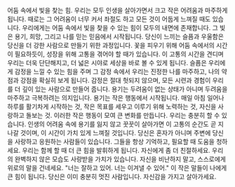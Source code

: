 
어둠 속에서 빛을 찾는 힘.
우리는 모두 인생을 살아가면서 크고 작은 어려움과 마주하게 됩니다. 
때로는 그 어려움이 너무 커서 좌절도 하고 모든 것이 어둡게 느껴질 때도 있습니다. 
우리에게는 어둠 속에서 빛을 찾을 수 있는 힘이 모두의 내면에 존재합니다. 
그 빛은 용기, 희망, 그리고 나를 믿는 믿음에서 시작됩니다.
당신이 느끼는 슬픔과 우울함은 당신을 더 강한 사람으로 만들기 위한 과정입니다. 
꽃을 피우기 위해 어둠 속에서의 시간이 필요하듯이, 
성장을 위해 고통을 겪어야 할 때가 있습니다. 이 고통의 시간을 견디며 우리는
더욱 단단해지고, 더 넓은 시야로 세상을 바로 볼 수 있게 됩니다.
슬픔은 우리에게 감정을 느낄 수 있는 힘을 주며 그 감정 속에서 우리는 진정한 나를 
마주하고, 나의 약점과 강점을 확실히 보게 됩니다. 
감정은 절대 헛되지 않으며, 모든 시련과 경험이 우리를 더 깊이 있는 사람으로 만들어
줍니다. 용기는 두려움이 없는 상태가 아니며 두려움을 마주하고 극복하려는 
의지입니다. 용기는 작은 행동에서 시작됩니다. 매일 아침 일어나 하루를 활기차게 
시작하는 것, 작은 목표를 세우고 이루기 위해 노력하는 것, 자신을 사랑하고 돌보는 것. 
이러한 작은 행동이 모여 큰 변화를 만듭니다. 우리는 충분히 할 수 있습니다. 
인생의 어려움 속에 용기를 잃지 않고 꿋꿋이 살아가면 이 고통의 순간도 곧 지나갈 
것이며, 이 시간이 가치 있게 느껴질 것입니다.
당신은 혼자가 아니며 주변에 당신을 사랑하고 응원하는 사람들이 있습니다. 
그들을 항상 기억하고, 필요할 때 도움을 청하세요. 
우리는 함께 할 때 더 큰 힘을 발휘하게 됩니다.
자신에게 좀 더 친절하세요. 
우리의 완벽하지 않은 모습도 사랑받을 가치가 있습니다. 자신을 비난하지 말고, 
스스로에게 위로의 말을 건네세요. "너는 잘하고 있어. 너는 이겨낼 수 있어." 이 작은 
말들이 나에게 큰 힘이 됩니다.
당신은 이미 충분히 멋진 사람입니다. 자신감을 가지고 살아가세요.

